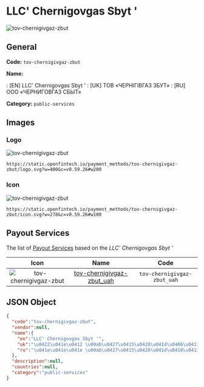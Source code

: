 
# LLC' Chernigovgas Sbyt ' 
![tov-chernigivgaz-zbut](https://static.openfintech.io/payment_methods/tov-chernigivgaz-zbut/logo.svg?w=400&c=v0.59.26#w200)  

## General 
**Code:** `tov-chernigivgaz-zbut` 
 
**Name:** 
 
:	[EN] LLC' Chernigovgas Sbyt ' 
:	[UK] ТОВ «ЧЕРНІГІВГАЗ ЗБУТ» 
:	[RU] ООО «ЧЕРНИГОВГАЗ СБЫТ» 
 
**Category:** `public-services` 
 

## Images 

### Logo 
![tov-chernigivgaz-zbut](https://static.openfintech.io/payment_methods/tov-chernigivgaz-zbut/logo.svg?w=400&c=v0.59.26#w200)  

```
https://static.openfintech.io/payment_methods/tov-chernigivgaz-zbut/logo.svg?w=400&c=v0.59.26#w200
```  

### Icon 
![tov-chernigivgaz-zbut](https://static.openfintech.io/payment_methods/tov-chernigivgaz-zbut/icon.svg?w=278&c=v0.59.26#w100)  

```
https://static.openfintech.io/payment_methods/tov-chernigivgaz-zbut/icon.svg?w=278&c=v0.59.26#w100
```  

## Payout Services 
 
The list of [Payout Services](/payout-services/) based on the _LLC' Chernigovgas Sbyt '_ 

|Icon|Name|Code| 
|:---:|:---:|:---:| 
|![tov-chernigivgaz-zbut](https://static.openfintech.io/payout_methods/tov-chernigivgaz-zbut/icon.png?w=278&c=v0.59.26#w40) |[tov-chernigivgaz-zbut_uah](/payout-services/tov-chernigivgaz-zbut_uah/)|`tov-chernigivgaz-zbut_uah`| 
 

## JSON Object 

```json
{
  "code":"tov-chernigivgaz-zbut",
  "vendor":null,
  "name":{
    "en":"LLC' Chernigovgas Sbyt '",
    "uk":"\u0422\u041e\u0412 \u00ab\u0427\u0415\u0420\u041d\u0406\u0413\u0406\u0412\u0413\u0410\u0417 \u0417\u0411\u0423\u0422\u00bb",
    "ru":"\u041e\u041e\u041e \u00ab\u0427\u0415\u0420\u041d\u0418\u0413\u041e\u0412\u0413\u0410\u0417 \u0421\u0411\u042b\u0422\u00bb"
  },
  "description":null,
  "countries":null,
  "category":"public-services"
}
```  
